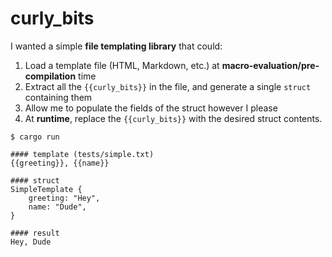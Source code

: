 # curly_bits

I wanted a simple **file templating library** that could:
 1. Load a template file (HTML, Markdown, etc.) at **macro-evaluation/pre-compilation** time
 2. Extract all the `{{curly_bits}}` in the file, and generate a single `struct` containing them
 3. Allow me to populate the fields of the struct however I please
 4. At **runtime**, replace the `{{curly_bits}}` with the desired struct contents.

`$ cargo run`
```
#### template (tests/simple.txt)
{{greeting}}, {{name}}

#### struct
SimpleTemplate {
    greeting: "Hey",
    name: "Dude",
}

#### result
Hey, Dude

```
